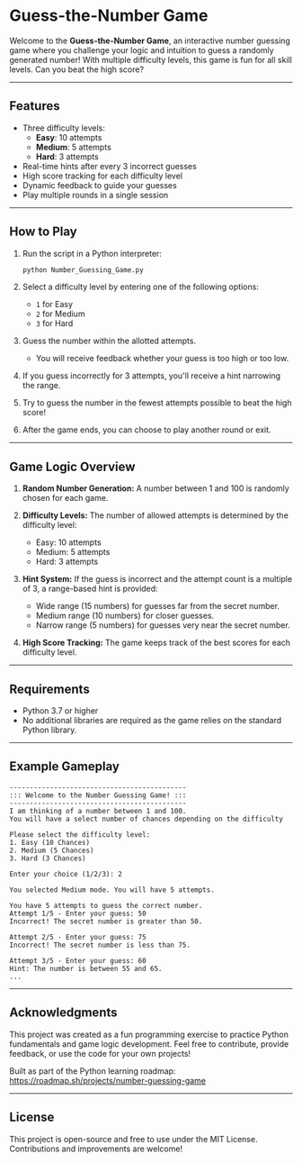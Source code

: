 # Guess-the-Number Game

Welcome to the **Guess-the-Number Game**, an interactive number guessing game where you challenge your logic and intuition to guess a randomly generated number! With multiple difficulty levels, this game is fun for all skill levels. Can you beat the high score?

---

## Features
- Three difficulty levels: 
  - **Easy**: 10 attempts
  - **Medium**: 5 attempts
  - **Hard**: 3 attempts
- Real-time hints after every 3 incorrect guesses
- High score tracking for each difficulty level
- Dynamic feedback to guide your guesses
- Play multiple rounds in a single session

---

## How to Play

1. Run the script in a Python interpreter:
   ```bash
   python Number_Guessing_Game.py
   ```

2. Select a difficulty level by entering one of the following options:
   - `1` for Easy
   - `2` for Medium
   - `3` for Hard

3. Guess the number within the allotted attempts.
   - You will receive feedback whether your guess is too high or too low.

4. If you guess incorrectly for 3 attempts, you'll receive a hint narrowing the range.

5. Try to guess the number in the fewest attempts possible to beat the high score!

6. After the game ends, you can choose to play another round or exit.

---

## Game Logic Overview

1. **Random Number Generation:** A number between 1 and 100 is randomly chosen for each game.

2. **Difficulty Levels:** The number of allowed attempts is determined by the difficulty level:
   - Easy: 10 attempts
   - Medium: 5 attempts
   - Hard: 3 attempts

3. **Hint System:** If the guess is incorrect and the attempt count is a multiple of 3, a range-based hint is provided:
   - Wide range (15 numbers) for guesses far from the secret number.
   - Medium range (10 numbers) for closer guesses.
   - Narrow range (5 numbers) for guesses very near the secret number.

4. **High Score Tracking:** The game keeps track of the best scores for each difficulty level.

---

## Requirements

- Python 3.7 or higher
- No additional libraries are required as the game relies on the standard Python library.

---

## Example Gameplay

```
--------------------------------------------
::: Welcome to the Number Guessing Game! :::
--------------------------------------------
I am thinking of a number between 1 and 100.
You will have a select number of chances depending on the difficulty

Please select the difficulty level:
1. Easy (10 Chances)
2. Medium (5 Chances)
3. Hard (3 Chances)

Enter your choice (1/2/3): 2

You selected Medium mode. You will have 5 attempts.

You have 5 attempts to guess the correct number.
Attempt 1/5 - Enter your guess: 50
Incorrect! The secret number is greater than 50.

Attempt 2/5 - Enter your guess: 75
Incorrect! The secret number is less than 75.

Attempt 3/5 - Enter your guess: 60
Hint: The number is between 55 and 65.
...
```

---

## Acknowledgments

This project was created as a fun programming exercise to practice Python fundamentals and game logic development. Feel free to contribute, provide feedback, or use the code for your own projects!

Built as part of the Python learning roadmap: https://roadmap.sh/projects/number-guessing-game

---

## License

This project is open-source and free to use under the MIT License. Contributions and improvements are welcome!
